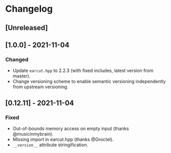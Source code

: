 # Changelog

## [Unreleased]

## [1.0.0] - 2021-11-04

### Changed

- Update `earcut.hpp` to 2.2.3 (with fixed includes, latest version from master).
- Change versioning scheme to enable semantic versioning independently from upstream versioning.

## [0.12.11] - 2021-11-04

### Fixed

- Out-of-bounds memory access on empty input (thanks @musicinmybrain).
- Missing import in earcut.hpp (thanks @Groctel).
- `__version__` attribute stringification.
